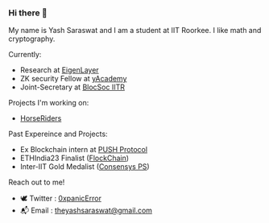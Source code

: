 ### Hi there 👋

My name is Yash Saraswat and I am a student at IIT Roorkee. I like math and cryptography. 

Currently:
- Research at [EigenLayer](https://www.eigenlayer.xyz/)
- ZK security Fellow at [yAcademy](https://yacademy.dev/about/)
- Joint-Secretary at [BlocSoc IITR](https://blocsoc.iitr.ac.in/)

Projects I'm working on:
- [HorseRiders](https://github.com/BlocSoc-iitr/HorseRiders)

Past Expereince and Projects:
- Ex Blockchain intern at [PUSH Protocol](https://push.org/)
- ETHIndia23 Finalist ([FlockChain](https://devfolio.co/projects/flockchain-88eb))
- Inter-IIT Gold Medalist ([Consensys PS](https://github.com/Bisht13/Inter-IIT-2k23))

Reach out to me!
- 🕊️ Twitter : [0xpanicError](https://twitter.com/0xpanicError)
- 📬 Email : theyashsaraswat@gmail.com



